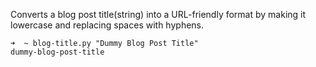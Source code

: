 Converts a blog post title(string) into a URL-friendly format by making it lowercase and replacing spaces with hyphens.

```shell
➜  ~ blog-title.py "Dummy Blog Post Title"
dummy-blog-post-title
```
